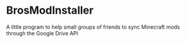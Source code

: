 # BrosModInstaller
A little program to help small groups of friends to sync Minecraft mods through the Google Drive API
